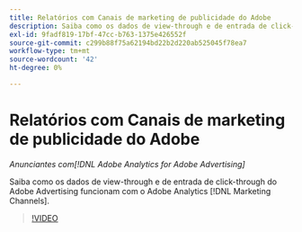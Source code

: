 ```yaml
---
title: Relatórios com Canais de marketing de publicidade do Adobe
description: Saiba como os dados de view-through e de entrada de click-through do Adobe Advertising funcionam com o Adobe Analytics [!DNL Marketing Channels].
exl-id: 9fadf819-17bf-47cc-b763-1375e426552f
source-git-commit: c299b88f75a62194bd22b2d220ab525045f78ea7
workflow-type: tm+mt
source-wordcount: '42'
ht-degree: 0%

---
```


# Relatórios com Canais de marketing de publicidade do Adobe

*Anunciantes com[!DNL Adobe Analytics for Adobe Advertising]*

Saiba como os dados de view-through e de entrada de click-through do Adobe Advertising funcionam com o Adobe Analytics [!DNL Marketing Channels].

>[!VIDEO](https://video.tv.adobe.com/v/33502)
